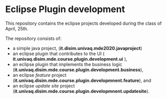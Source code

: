 # Eclipse Plugin development
This repository contains the eclipse projects developed during the class of April, 25th.

The repository consists of:

* a simple java project, (**it.disim.univaq.mde2020.javaproject**)
* an eclipse plugin that contributes to the UI ( **it.univaq.disim.mde.course.plugin.development.ui** ),
* an eclipse plugin that implements the business logic (**it.univaq.disim.mde.course.plugin.development.business**),
* an eclipse _feature_ project (**it.univaq.disim.mde.course.plugin.developmnent.feature**), and
* an eclipse _update site_ project (**it.univaq.disim.mde.course.plugin.developmnent.updatesite**).